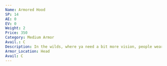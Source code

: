 ```yaml
---
Name: Armored Hood
SP: 14
AE: 0
EV: 0
Weight: 2
Price: 350
Category: Medium Armor
Avail.: C
Description: In the wilds, where ya need a bit more vision, people wear hoods. ‘specially the elves. Made of heavy leather, thick twine, and layers of linen. They’re treated to be hard enough to stop a slash or a bolt from a small hand crossbow.
Armor_Location: Head
Avail: C
---
```

